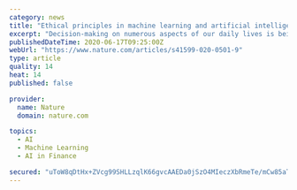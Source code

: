 ```yaml
---
category: news
title: "Ethical principles in machine learning and artificial intelligence: cases from the field and possible ways forward"
excerpt: "Decision-making on numerous aspects of our daily lives is being outsourced to machine-learning (ML) algorithms and artificial intelligence (AI), motivated by speed and efficiency in the decision process."
publishedDateTime: 2020-06-17T09:25:00Z
webUrl: "https://www.nature.com/articles/s41599-020-0501-9"
type: article
quality: 14
heat: 14
published: false

provider:
  name: Nature
  domain: nature.com

topics:
  - AI
  - Machine Learning
  - AI in Finance

secured: "uToW8qDtHx+ZVcg99SHLLzqlK66gvcAAEDa0jSzO4MIeczXbRmeTe/mCw85aTsCxzYRH/dsbXsa2h7rIiwA7DkBUzVoPr4ZqKMG4582DlSMcMlQy1bENkLHuZCKXfxeXPpHn45uqiwyZnCogeRxJ51fjk0xFZiPIYYfvCMtJO233fivoLTxPJuC0N/VjSHO7DpKVdBsxyX9qrFqd7sCDRnOP4J7LQ8F+jKOiqkhINrrHzNXBkOKc1KmWws3hKAe7xd0liQMcdlABDTFe1TVZnZvUqbvvamcmiJcnSqbVazj5u1r3Lx2E1A2wHLEjafwBYAyCcJUMRzZyX9vsR/XOLQ==;DZoIuWoDTSMFA0a1amOZEw=="
---
```


